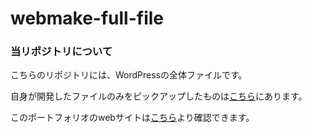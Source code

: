 # webmake-full-file

### 当リポジトリについて
こちらのリポジトリには、WordPressの全体ファイルです。

自身が開発したファイルのみをピックアップしたものは[こちら](https://github.com/inooto/webmake-code-only)にあります。

このポートフォリオのwebサイトは[こちら](https://portfolio.inooto.com/)より確認できます。
